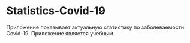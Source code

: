 # Statistics-Covid-19
Приложение показывает актуальную статистику по заболеваемости Covid-19. Приложение является учебным.
